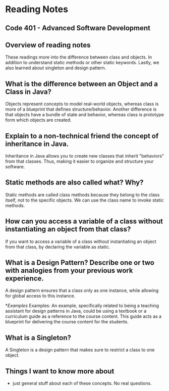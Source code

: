 # Reading Notes


## Code 401 - Advanced Software Development

## Overview of reading notes

These readings more into the difference between class and objects. In addition to understand static methods or other static keywords. Lastly, we also learned about singleton and design pattern.


## What is the difference between an Object and a Class in Java?

Objects represent concepts to model real-world objects, whereas class is more of a blueprint that defines structure/behavior. Another difference is that objects have a bundle of state and behavior, whereas class is prototype form which objects are created.

## Explain to a non-technical friend the concept of inheritance in Java.

Inheritance in Java allows you to create new classes that inherit "behaviors" from that classes. Thus, making it easier to organize and structure your software.

## Static methods are also called what? Why?

Static methods are called class methods because they belong to the class itself, not to the specific objects. We can use the class name to invoke static methods.

## How can you access a variable of a class without instantiating an object from that class?

If you want to access a variable of a class without instantiating an object from that class, by declaring the variable as static.

## What is a Design Pattern? Describe one or two with analogies from your previous work experience.

A design pattern ensures that a class only as one instance, while allowing for global access to this instance.

**Examples*
Examples: An example, specifically related to being a teaching assistant for design patterns in Java, could be using a textbook or a curriculum guide as a reference to the course content. This guide acts as a blueprint for delivering the course content for the students.

## What is a Singleton?

A Singleton is a design pattern that makes sure to restrict a class to one object. 

## Things I want to know more about

* just general stuff about each of these concepts. No real questions.
